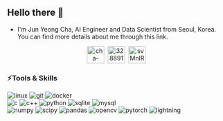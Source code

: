 ## Hello there 👋
- I'm Jun Yeong Cha, AI Engineer and Data Scientist from Seoul, Korea. You can find more details about me through this link.

<p align="center">
<a href="https://www.linkedin.com/in/cha-junyeong-b8785732b/" target="blank">
  <img align="center" src="https://www.vectorlogo.zone/logos/linkedin/linkedin-tile.svg" alt="cha-junyeong-b8785732b" height="40" width="40" /></a>&nbsp;
<a href="http://discord.com/users/328891683041443840" target="blank">
  <img align="center" src="https://www.vectorlogo.zone/logos/discord/discord-tile.svg" alt="328891683041443840" height="40" width="40" /></a>&nbsp;
<a href="https://open.kakao.com/o/svMnIR7g">
  <img align="center" src="https://www.vectorlogo.zone/logos/kakaocorp_talk/kakaocorp_talk-icon.svg" alt="svMnIR7g" height="40" width="40" /></a>
</p>



### **⚡Tools & Skills**
<p align="left">
  <img src="https://img.shields.io/badge/linux-%23FCC624.svg?style=for-the-badge&logo=linux&logoColor=black" alt="linux" />
  <img src="https://img.shields.io/badge/git-%23F05032?style=for-the-badge&logo=git&logoColor=black" alt="git" />
  <img src="https://img.shields.io/badge/docker-%232496ED?style=for-the-badge&logo=docker&logoColor=black" alt="docker" />
  </br>
  
  <img src="https://img.shields.io/badge/c-%23A8B9CC.svg?style=for-the-badge&logo=c&logoColor=white" alt="c" />
  <img src="https://img.shields.io/badge/c++-%2300599C.svg?style=for-the-badge&logo=c%2B%2B&logoColor=white" alt="c++" />
  <img src="https://img.shields.io/badge/python-3670A0?style=for-the-badge&logo=python&logoColor=ffdd54" alt="python" />
  <img src="https://img.shields.io/badge/sqlite-%23003B57.svg?style=for-the-badge&logo=sqlite&logoColor=white" alt="sqlite" />
  <img src="https://img.shields.io/badge/mysql-%234479A1.svg?style=for-the-badge&logo=mysql&logoColor=black" alt="mysql" />
  </br>
  
  <img src="https://img.shields.io/badge/numpy-%23013243?style=for-the-badge&logo=numpy&logoColor=white" alt="numpy" />
  <img src="https://img.shields.io/badge/scipy-%238CAAE6?style=for-the-badge&logo=scipy&logoColor=white" alt="scipy" />
  <img src="https://img.shields.io/badge/pandas-%23150458?style=for-the-badge&logo=pandas&logoColor=white" alt="pandas" />
  <img src="https://img.shields.io/badge/opencv-%235C3EE8?style=for-the-badge&logo=opencv&logoColor=white" alt="opencv" />
  <img src="https://img.shields.io/badge/pytorch-%23EE4C2C?style=for-the-badge&logo=pytorch&logoColor=white" alt="pytorch" />
  <img src="https://img.shields.io/badge/lightning-%23792EE5?style=for-the-badge&logo=lightning&logoColor=white" alt="lightning" />
  </br>
</p>
